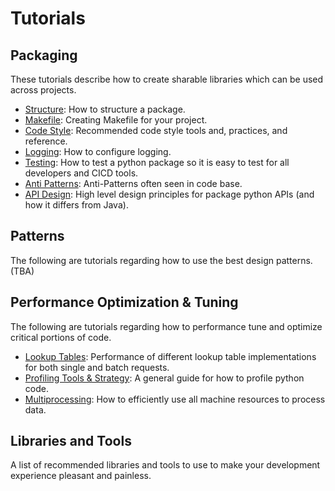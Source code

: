 # Tutorials

## Packaging

These tutorials describe how to create sharable libraries which can be used 
across projects.

- [Structure](tutorials/packaging/structure.md): How to structure a package.
- [Makefile](tutorials/packaging/makefile.md): Creating Makefile for your project.
- [Code Style](tutorials/packaging/code_style.md): Recommended code style tools
  and, practices, and reference.
- [Logging](tutorials/packaging/logging.md): How to configure logging.
- [Testing](tutorials/packaging/testing.md): How to test a python package so
  it is easy to test for all developers and CICD tools.
- [Anti Patterns](tutorials/packaging/anti_patterns.md): Anti-Patterns often seen in code base.
- [API Design](tutorials/packaging/api_design.md): High level design principles
for package python APIs (and how it differs from Java).

## Patterns

The following are tutorials regarding how to use the best design patterns. (TBA)

<!-- - [Patterns](tutorials/patterns/pattern.md): Best patterns to follow. -->



## Performance Optimization & Tuning

The following are tutorials regarding how to performance tune and optimize 
critical portions of code. 

- [Lookup Tables](tutorials/performance/lookup_tables.md): Performance of 
  different lookup table implementations for both  single and batch requests.
- [Profiling Tools & Strategy](tutorials/performance/profiling_tools.md): A 
  general guide for how to profile python code.
- [Multiprocessing](tutorials/performance/multiprocessing.md): How
  to efficiently use all machine resources to process data.


## Libraries and Tools

A list of recommended libraries and tools to use to make your development experience pleasant and painless.



<!-- 
[setuptools]: https://setuptools.readthedocs.io/en/latest/
[pd.Series]: https://pandas.pydata.org/pandas-docs/stable/reference/api/pandas.Series.html
[pd.Dataframe]: https://pandas.pydata.org/pandas-docs/stable/reference/api/pandas.DataFrame.html
[np.ndarray]: https://docs.scipy.org/doc/numpy/reference/generated/numpy.ndarray.html -->
